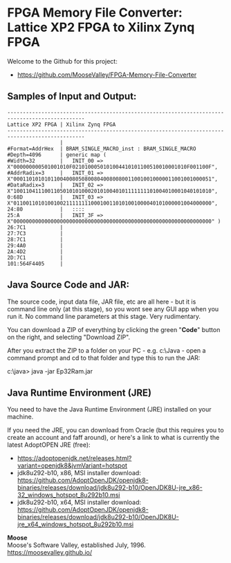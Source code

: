 # FPGA Memory File Converter: Lattice XP2 FPGA to Xilinx Zynq FPGA

Welcome to the Github for this project:
* https://github.com/MooseValley/FPGA-Memory-File-Converter


## Samples of Input and Output:

```
-----------------------------------------------------------------------------------------------
Lattice XP2 FPGA | Xilinx Zynq FPGA
-----------------------------------------------------------------------------------------------
                 |
#Format=AddrHex  | BRAM_SINGLE_MACRO_inst : BRAM_SINGLE_MACRO
#Depth=4096      | generic map (
#Width=32        |   INIT_00 => X"000000000501001010F0210100050101004410101100510010001010F001100F",
#AddrRadix=3     |   INIT_01 => X"0001101010101100400805080080400800800110010010000011001001000051",
#DataRadix=3     |   INIT_02 => X"1001104111001105010101000201010040101111111101004010001040101010",
0:68D            |   INIT_03 => X"0110011010100100211111111000100110101001000040101000001004000000",
24:80            |   ::::
25:A             |   INIT_3F => X"0000000000000000000000000000000000000000000000000000000000000000" )
26:7C1           |
27:7C3           |
28:7C1           |
29:4A0           |
2A:4D2           |
2D:7C1           |
101:564F4405     |
```


## Java Source Code and JAR:

The source code, input data file, JAR file, etc are all here - but it is command line only (at this stage), so you wont see any GUI app when you run it.  No command line parameters at this stage.  Very rudimentary.

You can download a ZIP of everything by clicking the green "**Code**" button on the right, and selecting "Download ZIP".

After you extract the ZIP to a folder on your PC - e.g. c:\Java - open a command prompt and cd to that folder and type this to run the JAR:

c:\java>  java -jar Ep32Ram.jar


## Java Runtime Environment (JRE)

You need to have the Java Runtime Environment (JRE) installed on your machine.

If you need the JRE, you can download from Oracle (but this requires you to create an account and faff around),
or here's a link to what is currently the latest AdoptOPEN JRE (free):
* https://adoptopenjdk.net/releases.html?variant=openjdk8&jvmVariant=hotspot
* jdk8u292-b10, x86, MSI installer download: https://github.com/AdoptOpenJDK/openjdk8-binaries/releases/download/jdk8u292-b10/OpenJDK8U-jre_x86-32_windows_hotspot_8u292b10.msi
* jdk8u292-b10, x64, MSI installer download: https://github.com/AdoptOpenJDK/openjdk8-binaries/releases/download/jdk8u292-b10/OpenJDK8U-jre_x64_windows_hotspot_8u292b10.msi

**Moose**
<br>Moose's Software Valley, established July, 1996.
<br>https://moosevalley.github.io/
